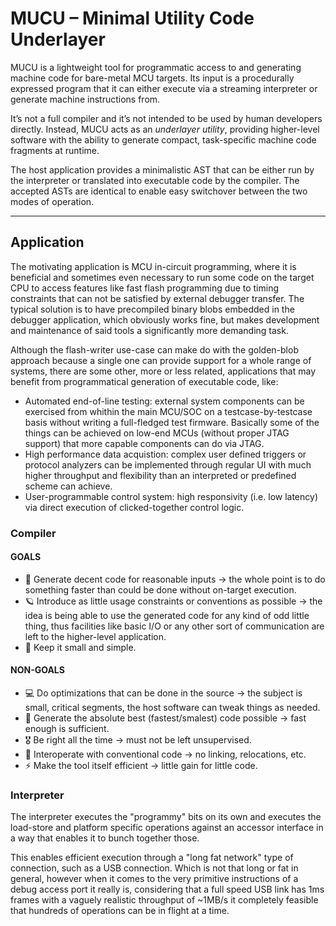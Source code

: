 # MUCU – Minimal Utility Code Underlayer

MUCU is a lightweight tool for programmatic access to and generating machine code for bare-metal 
MCU targets. Its input is a procedurally expressed program that it can either execute via a 
streaming interpreter or generate machine instructions from.

It’s not a full compiler and it’s not intended to be used by human developers directly.
Instead, MUCU acts as an *underlayer utility*, providing higher-level software with the ability
to generate compact, task-specific machine code fragments at runtime.

The host application provides a minimalistic AST that can be either run by the interpreter or
translated into executable code by the compiler. The accepted ASTs are identical to enable 
easy switchover between the two modes of operation.

---

## Application

The motivating application is MCU in-circuit programming, where it is beneficial and sometimes
even necessary to run some code on the target CPU to access features like fast flash programming
due to timing constraints that can not be satisfied by external debugger transfer. The typical
solution is to have precompiled binary blobs embedded in the debugger application, which obviously
works fine, but makes development and maintenance of said tools a significantly more demanding task.

Although the flash-writer use-case can make do with the golden-blob approach because a single one 
can provide support for a whole range of systems, there are some other, more or less related, 
applications that may benefit from programmatical generation of executable code, like:

 - Automated end-of-line testing: external system components can be exercised from whithin the 
   main MCU/SOC on a testcase-by-testcase basis without writing a full-fledged test firmware.
   Basically some of the things can be achieved on low-end MCUs (without proper JTAG support)
   that more capable components can do via JTAG.
 - High performance data acquistion: complex user defined triggers or protocol analyzers can be 
   implemented through regular UI with much higher throughput and flexibility than an interpreted 
   or predefined scheme can achieve.
 - User-programmable control system: high responsivity (i.e. low latency) via direct execution 
   of clicked-together control logic.

### Compiler

#### GOALS

 - 🤹 Generate decent code for reasonable inputs -> the whole point is to do something faster
   than could be done without on-target execution.
 - 🪐 Introduce as little usage constraints or conventions as possible -> the idea is being able 
   to use the generated code for any kind of odd little thing, thus facilities like basic I/O 
   or any other sort of communication are left to the higher-level application.
 - 🤏 Keep it small and simple.
	
#### NON-GOALS

 - 💻 Do optimizations that can be done in the source -> the subject is small, critical segments,
   the host software can tweak things as needed.
 - 🚀 Generate the absolute best (fastest/smalest) code possible -> fast enough is sufficient.
 - 🎖️  Be right all the time -> must not be left unsupervised.
 - 🔗 Interoperate with conventional code -> no linking, relocations, etc.
 - ⚡ Make the tool itself efficient -> little gain for little code.

### Interpreter

The interpreter executes the "programmy" bits on its own and executes the load-store and platform 
specific operations against an accessor interface in a way that enables it to bunch together those.

This enables efficient execution through a "long fat network" type of connection, such as a USB 
connection. Which is not that long or fat in general, however when it comes to the very primitive 
instructions of a debug access port it really is, considering that a full speed USB link has 1ms
frames with a vaguely realistic throughput of ~1MB/s it completely feasible that hundreds of 
operations can be in flight at a time.